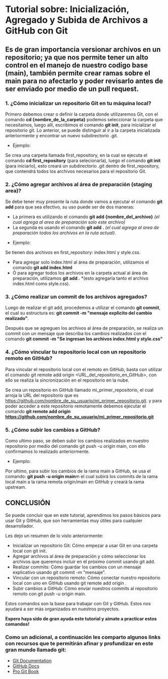 # Tutorial sobre: Inicialización, Agregado y Subida de Archivos a GitHub con Git

## **Es de gran importancia versionar archivos en un repositorio; ya que nos permite tener un alto control en el manejo de nuestro codigo base (main), también permite crear ramas sobre el main para no afectarlo y poder revisarlo antes de ser enviado por medio de un pull request.**

### 1. ¿Cómo inicializar un repositorio Git en tu máquina local?
Primero debemos crear o definir la carpeta donde utilizaremos Git, con el comando **cd {nombre_de_la_carpeta}** podemos seleccionar la carpeta que necesitamos, luego allí, escribimos el comando **git init**, para inicializar el repositorio git. Lo anterior, se puede distinguir al ir a la carpeta inicializada anteriormente y encontrar un nuevo subdirectorio .git.

* Ejemplo:

Se crea una carpeta llamada first_repository, en la cual se ejecuta el comando **cd first_repository** (para selecionarla), luego el comando **git init** (para iniciarlo), esto creará un subdirectorio .git dentro de first_repository, que contendrá todos los archivos necesarios para el repositorio Git.

### 2. ¿Cómo agregar archivos al área de preparación (staging area)?
Se debe tener muy presente la ruta donde vamos a ejecutar el comando **git add** para que sea efectivo, su uso puede ser de dos maneras:

- La primera es utilizando el comando **git add {nombre_del_archivo}** *(el cual agrega al area de preparación solo este archivo)*
- La segunda es usando el comando **git add .** *(el cual agrega al area de preparación todos los archivos en la ruta actual)*.

* Ejemplo:

Se tienen dos archivos en first_repository: index.html y style.css.

- Para agregar solo index.html al área de preparación, utilizamos el comando **git add index.html**
- Ó para agregar todos los archivos en la carpeta actual al área de preparación, utilizamos **git add .** *(esto agregaría tanto el archivo index.html como style.css).

### 3. ¿Cómo realizar un commit de los archivos agregados?
Luego de realizar el git add, procedemos a utilizar el comando **git commit**, el cual su estructura es: **git commit -m "mensaje explicito del cambio realizado"**.

Después que se agreguen los archivos al área de preparación, se realiza un commit con un mensaje que describa los cambios realizados con el comando **git commit -m "Se ingresan los archivos index.html y style.css"**

### 4. ¿Cómo vincular tu repositorio local con un repositorio remoto en GitHub?
Para vincular el repositorio local con el remoto en GitHub, basta con utilizar el comando git remote add origin <URL_del_repositorio_en_GitHub>, con ello se realiza la sincronización en el repositorio en la nube.

Se crea un repositorio en GitHub llamado mi_primer_repositorio, el cual arroja la URL del repositorio que es https://github.com/nombre_de_su_usuario/mi_primer_repositorio.git. y para poder acceder a este repositorio remotamente debemos ejecutar el comando **git remote add origin https://github.com/nombre_de_su_usuario/mi_primer_repositorio.git**

### 5. ¿Cómo subir los cambios a GitHub?
Como ultimo paso, se deben subir los cambios realizados en nuestro repositorio por medio del comando git push -u origin main, con ello confirmamos lo realizado anteriormente.

* Ejemplo:

Por ultimo, para subir los cambios de la rama main a GitHub, se usa el comando: **git push -u origin main**m el cual subirá los commits de la rama local main a la rama remota origin/main en GitHub y creará la rama upstream.

## CONCLUSIÓN

Se puede concluir que en este tutorial, aprendimos los pasos básicos para usar Git y GitHub, que son herramientas muy útiles para cualquier desarrollador.

Les dejo un resumen de lo visto anteriormente:

* Inicializar un repositorio Git: Cómo empezar a usar Git en una carpeta local con git init.
* Agregar archivos al área de preparación y cómo seleccionar los archivos que queremos incluir en el próximo commit usando git add.
* Realizar commits: Cómo guardar los cambios con un mensaje explicativo usando git commit -m "mensaje".
* Vincular con un repositorio remoto: Cómo conectar nuestro repositorio local con uno en GitHub usando git remote add origin <URL>.
* Subir cambios a GitHub: Cómo enviar nuestros commits al repositorio remoto con git push -u origin main.

Estos comandos son la base para trabajar con Git y GitHub. Estos nos ayudará a ser más organizados en nuestros proyectos.

**Espero haya sido de gran ayuda este tutorial y aimate a practicar estos comandos!**

### Como un adicional, a continuación les comparto algunos links con recursos que te permitirán afinar y profundizar en este gran mundo llamado git:

- [Git Documentation](https://git-scm.com/doc)
- [GitHub Docs](https://docs.github.com)
- [Pro Git Book](https://git-scm.com/book/en/v2)